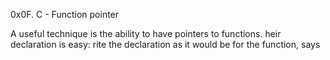 0x0F. C - Function pointer

A useful technique is the ability to have pointers to functions.
heir declaration is easy:
rite the declaration as it would be for the function, says
